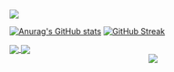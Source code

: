 ### 
![](https://img.shields.io/badge/github-y3ff18-lightgrey)

<!--
**y3ff18/y3ff18** is a ✨ _special_ ✨ repository because its `README.md` (this file) appears on your GitHub profile.

Here are some ideas to get you started:

- 🔭 I’m currently working on ...
- 🌱 I’m currently learning ...
- 👯 I’m looking to collaborate on ...
- 🤔 I’m looking for help with ...
- 💬 Ask me about ...
- 📫 How to reach me: ...
- 😄 Pronouns: ...
- ⚡ Fun fact: ...
-->
[![Anurag's GitHub stats](https://github-readme-stats.vercel.app/api?username=y3ff18)](https://github.com/anuraghazra/github-readme-stats) [![GitHub Streak](https://github-readme-streak-stats.herokuapp.com?user=y3ff18&theme=gruvbox_duo&hide_border=%E7%9C%9F%E7%9A%84&date_format=M%20j%5B%2C%20Y%5D)](https://git.io/streak-stats)


<a href="https://github.com/anuraghazra/github-readme-stats">
  <img align="center" src="https://github-readme-stats.vercel.app/api/pin/?username=anuraghazra&repo=github-readme-stats" />
</a>
<a href="https://github.com/anuraghazra/convoychat">
  <img align="center" src="https://github-readme-stats.vercel.app/api/pin/?username=anuraghazra&repo=convoychat" />
</a>

<div align="center">
    <img src="https://activity-graph.herokuapp.com/graph?username=Achuan-2&theme=minimal" />
</div>
